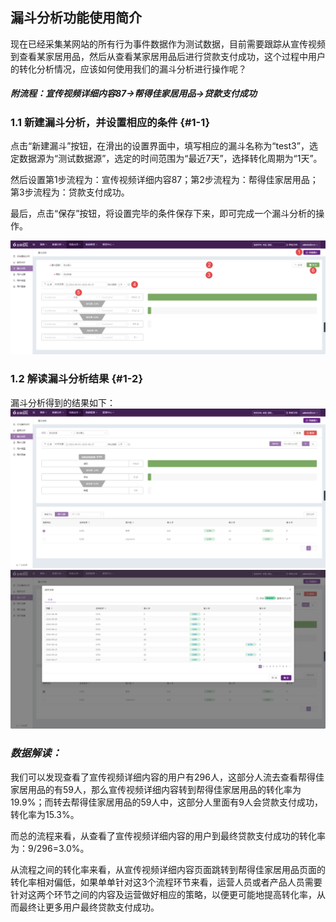 ## 漏斗分析功能使用简介

现在已经采集某网站的所有行为事件数据作为测试数据，目前需要跟踪从宣传视频到查看某家居用品，然后从查看某家居用品后进行贷款支付成功，这个过程中用户的转化分析情况，应该如何使用我们的漏斗分析进行操作呢？

##### _附流程：宣传视频详细内容87-&gt;帮得佳家居用品-&gt;贷款支付成功_

### 1.1 新建漏斗分析，并设置相应的条件 {#1-1}

点击“新建漏斗”按钮，在滑出的设置界面中，填写相应的漏斗名称为“test3”，选定数据源为“测试数据源”，选定的时间范围为“最近7天”，选择转化周期为“1天”。

然后设置第1步流程为：宣传视频详细内容87；第2步流程为：帮得佳家居用品；第3步流程为：贷款支付成功。

最后，点击“保存”按钮，将设置完毕的条件保存下来，即可完成一个漏斗分析的操作。

![](/assets/ld/4.png)

### 1.2 解读漏斗分析结果 {#1-2}

漏斗分析得到的结果如下：
![](/assets/ld/5.png)   
![](/assets/ld/6.png)


### _**数据解读：**_

我们可以发现查看了宣传视频详细内容的用户有296人，这部分人流去查看帮得佳家居用品的有59人，那么宣传视频详细内容转到帮得佳家居用品的转化率为19.9%；而转去帮得佳家居用品的59人中，这部分人里面有9人会贷款支付成功，转化率为15.3%。

而总的流程来看，从查看了宣传视频详细内容的用户到最终贷款支付成功的转化率为：9/296=3.0%。

从流程之间的转化率来看，从宣传视频详细内容页面跳转到帮得佳家居用品页面的转化率相对偏低，如果单单针对这3个流程环节来看，运营人员或者产品人员需要针对这两个环节之间的内容及运营做好相应的策略，以便更可能地提高转化率，从而最终让更多用户最终贷款支付成功。

